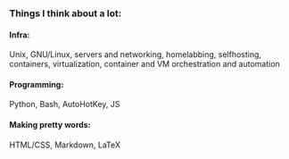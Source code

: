 ### Things I think about a lot:

#### Infra:
Unix, GNU/Linux, servers and networking, homelabbing, selfhosting, containers, virtualization, container and VM orchestration and automation

#### Programming:
Python, Bash, AutoHotKey, JS

#### Making pretty words:
HTML/CSS, Markdown, LaTeX

